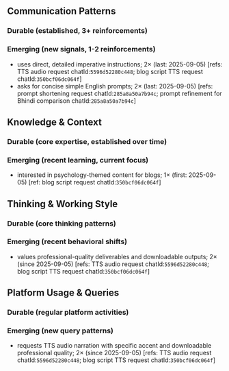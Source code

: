 ## Communication Patterns
### Durable (established, 3+ reinforcements)

### Emerging (new signals, 1-2 reinforcements)
- uses direct, detailed imperative instructions; 2× (last: 2025-09-05) [refs: TTS audio request chatId:`5596d52280c448`; blog script TTS request chatId:`350bcf06dc064f`]
- asks for concise simple English prompts; 2× (last: 2025-09-05) [refs: prompt shortening request chatId:`285a8a50a7b94c`; prompt refinement for Bhindi comparison chatId:`285a8a50a7b94c`]

## Knowledge & Context
### Durable (core expertise, established over time)

### Emerging (recent learning, current focus)
- interested in psychology-themed content for blogs; 1× (first: 2025-09-05) [ref: blog script request chatId:`350bcf06dc064f`]

## Thinking & Working Style
### Durable (core thinking patterns)

### Emerging (recent behavioral shifts)
- values professional-quality deliverables and downloadable outputs; 2× (since 2025-09-05) [refs: TTS audio request chatId:`5596d52280c448`; blog script TTS request chatId:`350bcf06dc064f`]

## Platform Usage & Queries
### Durable (regular platform activities)

### Emerging (new query patterns)
- requests TTS audio narration with specific accent and downloadable professional quality; 2× (since 2025-09-05) [refs: TTS audio request chatId:`5596d52280c448`; blog script TTS request chatId:`350bcf06dc064f`]